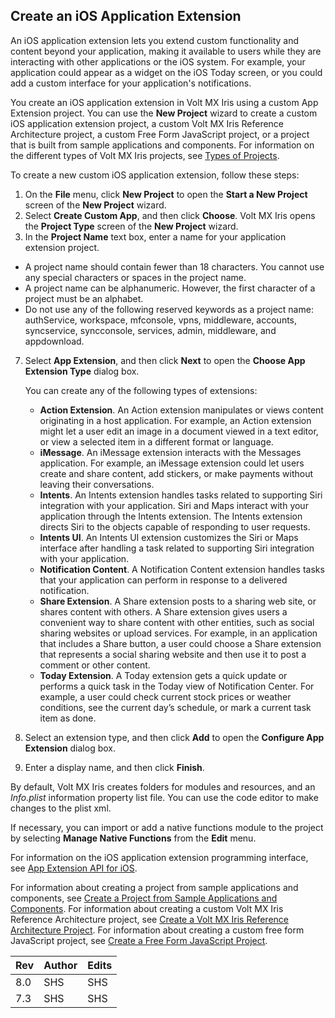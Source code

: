                           

Create an iOS Application Extension
-----------------------------------

An iOS application extension lets you extend custom functionality and content beyond your application, making it available to users while they are interacting with other applications or the iOS system. For example, your application could appear as a widget on the iOS Today screen, or you could add a custom interface for your application's notifications.

You create an iOS application extension in Volt MX Iris using a custom App Extension project. You can use the **New Project** wizard to create a custom iOS application extension project, a custom Volt MX Iris Reference Architecture project, a custom Free Form JavaScript project, or a project that is built from sample applications and components. For information on the different types of Volt MX Iris projects, see [Types of Projects](TypesOfProjects.md).

To create a new custom iOS application extension, follow these steps: 

1.  On the **File** menu, click **New Project** to open the **Start a New Project** screen of the **New Project** wizard.
2.  Select **Create Custom App**, and then click **Choose**. Volt MX Iris opens the **Project Type** screen of the **New Project** wizard.
3.  In the **Project Name** text box, enter a name for your application extension project.

*   A project name should contain fewer than 18 characters. You cannot use any special characters or spaces in the project name.
*   A project name can be alphanumeric. However, the first character of a project must be an alphabet.
*   Do not use any of the following reserved keywords as a project name: authService, workspace, mfconsole, vpns, middleware, accounts, syncservice, syncconsole, services, admin, middleware, and appdownload.

7.  Select **App Extension**, and then click **Next** to open the **Choose App Extension Type** dialog box.  
    
    You can create any of the following types of extensions:
    
    *   **Action Extension**. An Action extension manipulates or views content originating in a host application. For example, an Action extension might let a user edit an image in a document viewed in a text editor, or view a selected item in a different format or language.
    *   **iMessage**. An iMessage extension interacts with the Messages application. For example, an iMessage extension could let users create and share content, add stickers, or make payments without leaving their conversations.
    *   **Intents**. An Intents extension handles tasks related to supporting Siri integration with your application. Siri and Maps interact with your application through the Intents extension. The Intents extension directs Siri to the objects capable of responding to user requests.
    *   **Intents UI**. An Intents UI extension customizes the Siri or Maps interface after handling a task related to supporting Siri integration with your application.
    *   **Notification Content**. A Notification Content extension handles tasks that your application can perform in response to a delivered notification.
    *   **Share Extension**. A Share extension posts to a sharing web site, or shares content with others. A Share extension gives users a convenient way to share content with other entities, such as social sharing websites or upload services. For example, in an application that includes a Share button, a user could choose a Share extension that represents a social sharing website and then use it to post a comment or other content.
    *   **Today Extension**. A Today extension gets a quick update or performs a quick task in the Today view of Notification Center. For example, a user could check current stock prices or weather conditions, see the current day’s schedule, or mark a current task item as done.

1.  Select an extension type, and then click **Add** to open the **Configure App Extension** dialog box.

1.  Enter a display name, and then click **Finish**.

By default, Volt MX Iris creates folders for modules and resources, and an _Info.plist_ information property list file. You can use the code editor to make changes to the plist xml.

If necessary, you can import or add a native functions module to the project by selecting **Manage Native Functions** from the **Edit** menu.

For information on the iOS application extension programming interface, see [App Extension API for iOS](../../../Iris/iris_api_dev_guide/content/app-extension-ios.md).

For information about creating a project from sample applications and components, see [Create a Project from Sample Applications and Components](CreateFromSampleApp.md). For information about creating a custom Volt MX Iris Reference Architecture project, see [Create a Volt MX Iris Reference Architecture Project](CreateKRAProject.md). For information about creating a custom free form JavaScript project, see [Create a Free Form JavaScript Project](CreateNewProject.md).

  
| Rev | Author | Edits |
| --- | --- | --- |
| 8.0 | SHS | SHS |
| 7.3 | SHS | SHS |
